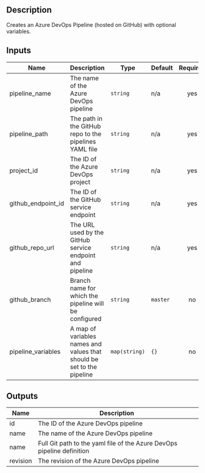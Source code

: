 ## Description

Creates an Azure DevOps Pipeline (hosted on GitHub) with optional variables.

## Inputs

| Name               | Description                                                            | Type          | Default  | Required |
|--------------------|------------------------------------------------------------------------|---------------|----------|:--------:|
| pipeline_name      | The name of the Azure DevOps pipeline                                  | `string`      | n/a      |   yes    |
| pipeline_path      | The path in the GitHub repo to the pipelines YAML file                 | `string`      | n/a      |   yes    |
| project_id         | The ID of the Azure DevOps project                                     | `string`      | n/a      |   yes    |
| github_endpoint_id | The ID of the GitHub service endpoint                                  | `string`      | n/a      |   yes    |
| github_repo_url    | The URL used by the GitHub service endpoint and pipeline               | `string`      | n/a      |   yes    |
| github_branch      | Branch name for which the pipeline will be configured                  | `string`      | `master` |    no    |
| pipeline_variables | A map of variables names and values that should be set to the pipeline | `map(string)` | `{}`     |    no    |

## Outputs

| Name     | Description                                                            |
|----------|------------------------------------------------------------------------|
| id       | The ID of the Azure DevOps pipeline                                    |
| name     | The name of the Azure DevOps pipeline                                  |
| name     | Full Git path to the yaml file of the Azure DevOps pipeline definition |
| revision | The revision of the Azure DevOps pipeline                              |
